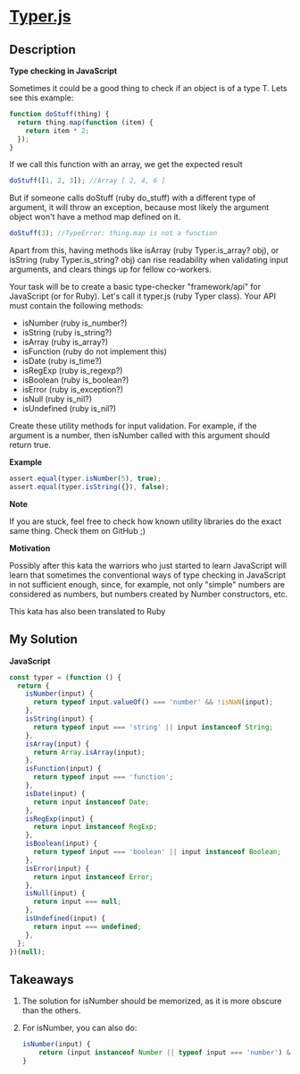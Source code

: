 # [Typer.js](https://www.codewars.com/kata/541a077539c5ef3fd8001133)

## Description

**Type checking in JavaScript**

Sometimes it could be a good thing to check if an object is of a type T. Lets see this example:

```js
function doStuff(thing) {
  return thing.map(function (item) {
    return item * 2;
  });
}
```

If we call this function with an array, we get the expected result

```js
doStuff([1, 2, 3]); //Array [ 2, 4, 6 ]
```

But if someone calls doStuff (ruby do_stuff) with a different type of argument, it will throw an exception, because most likely the argument object won't have a method map defined on it.

```js
doStuff(3); //TypeError: thing.map is not a function
```

Apart from this, having methods like isArray (ruby Typer.is_array? obj), or isString (ruby Typer.is_string? obj) can rise readability when validating input arguments, and clears things up for fellow co-workers.

Your task will be to create a basic type-checker "framework/api" for JavaScript (or for Ruby). Let's call it typer.js (ruby Typer class). Your API must contain the following methods:

- isNumber (ruby is_number?)
- isString (ruby is_string?)
- isArray (ruby is_array?)
- isFunction (ruby do not implement this)
- isDate (ruby is_time?)
- isRegExp (ruby is_regexp?)
- isBoolean (ruby is_boolean?)
- isError (ruby is_exception?)
- isNull (ruby is_nil?)
- isUndefined (ruby is_nil?)

Create these utility methods for input validation. For example, if the argument is a number, then isNumber called with this argument should return true.

**Example**

```js
assert.equal(typer.isNumber(5), true);
assert.equal(typer.isString({}), false);
```

**Note**

If you are stuck, feel free to check how known utility libraries do the exact same thing. Check them on GitHub ;)

**Motivation**

Possibly after this kata the warriors who just started to learn JavaScript will learn that sometimes the conventional ways of type checking in JavaScript in not sufficient enough, since, for example, not only "simple" numbers are considered as numbers, but numbers created by Number constructors, etc.

This kata has also been translated to Ruby

## My Solution

**JavaScript**

```js
const typer = (function () {
  return {
    isNumber(input) {
      return typeof input.valueOf() === 'number' && !isNaN(input);
    },
    isString(input) {
      return typeof input === 'string' || input instanceof String;
    },
    isArray(input) {
      return Array.isArray(input);
    },
    isFunction(input) {
      return typeof input === 'function';
    },
    isDate(input) {
      return input instanceof Date;
    },
    isRegExp(input) {
      return input instanceof RegExp;
    },
    isBoolean(input) {
      return typeof input === 'boolean' || input instanceof Boolean;
    },
    isError(input) {
      return input instanceof Error;
    },
    isNull(input) {
      return input === null;
    },
    isUndefined(input) {
      return input === undefined;
    },
  };
})(null);
```

## Takeaways

1. The solution for isNumber should be memorized, as it is more obscure than the others.
2. For isNumber, you can also do:

   ```js
   isNumber(input) {
       return (input instanceof Number || typeof input === 'number') && !isNaN(input);
   }
   ```
